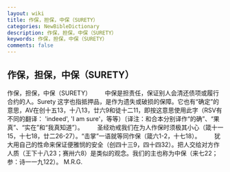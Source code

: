 ```yaml
---
layout: wiki
title: 作保，担保，中保（SURETY）
categories: NewBibleDictionary
description: 作保，担保，中保（SURETY）
keywords: 作保，担保，中保（SURETY）
comments: false
---
```


## 作保，担保，中保（SURETY）



作保，担保，中保（SURETY）
　　中保是担责任，保证别人会清还债项或履行合约的人。Surety 这字也指抵押品，是作为遗失或破损的保障。它也有“确定”的意思，AV在创十五13，十八13，廿六9和徒十二11，即按这意思使用此字（RSV有不同的翻译： 'indeed', 'I am sure'，等等）〔译注：和合本分别译作“的确”、“果真”、“实在”和“我真知道”〕。
　　圣经劝戒我们在为人作保时须极其小心（箴十一15，十七18，廿二26-27）。“击掌”一语就等同作保（箴六1-2，十七18）。
　　犹大用自己的性命来保证便雅悯的安全（创四十三9，四十四32）。把人交给对方作人质（王下十八23；赛卅六8）是类似的观念。我们的主也称为中保（来七22；参：诗一一九122）。
M.R.G.




